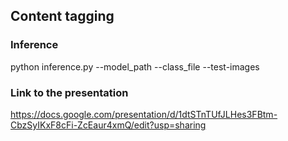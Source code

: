 ## Content tagging

### Inference

python inference.py --model_path <path to yolov5 model> --class_file <path to class file> --test-images <path to folder containing test images>

### Link to the presentation

https://docs.google.com/presentation/d/1dtSTnTUfJLHes3FBtm-CbzSyIKxF8cFi-ZcEaur4xmQ/edit?usp=sharing